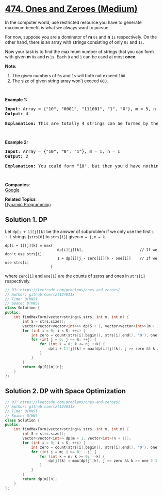# [474. Ones and Zeroes (Medium)](https://leetcode.com/problems/ones-and-zeroes/)

<p>In the computer world, use restricted resource you have to generate maximum benefit is what we always want to pursue.</p>

<p>For now, suppose you are a dominator of <b>m</b> <code>0s</code> and <b>n</b> <code>1s</code> respectively. On the other hand, there is an array with strings consisting of only <code>0s</code> and <code>1s</code>.</p>

<p>Now your task is to find the maximum number of strings that you can form with given <b>m</b> <code>0s</code> and <b>n</b> <code>1s</code>. Each <code>0</code> and <code>1</code> can be used at most <b>once</b>.</p>

<p><b>Note:</b></p>

<ol>
	<li>The given numbers of <code>0s</code> and <code>1s</code> will both not exceed <code>100</code></li>
	<li>The size of given string array won't exceed <code>600</code>.</li>
</ol>

<p>&nbsp;</p>

<p><b>Example 1:</b></p>

<pre><b>Input:</b> Array = {"10", "0001", "111001", "1", "0"}, m = 5, n = 3
<b>Output:</b> 4

<b>Explanation:</b> This are totally 4 strings can be formed by the using of 5 0s and 3 1s, which are “10,”0001”,”1”,”0”
</pre>

<p>&nbsp;</p>

<p><b>Example 2:</b></p>

<pre><b>Input:</b> Array = {"10", "0", "1"}, m = 1, n = 1
<b>Output:</b> 2

<b>Explanation:</b> You could form "10", but then you'd have nothing left. Better form "0" and "1".
</pre>

<p>&nbsp;</p>


**Companies**:  
[Google](https://leetcode.com/company/google)

**Related Topics**:  
[Dynamic Programming](https://leetcode.com/tag/dynamic-programming/)

## Solution 1. DP

Let `dp[i + 1][j][k]` be the answer of subproblem if we only use the first `i + 1` strings (`strs[0]` to `strs[i]`) given `m = j`, `n = k`.

```
dp[i + 1][j][k] = max(
                        dp[i][j][k],                          // If we don't use strs[i]
                        1 + dp[i][j - zero[i]][k - one[i]]    // If we use strs[i] 
                     )
```
where `zero[i]` and `one[i]` are the counts of zeros and ones in `strs[i]` respectively.

```cpp
// OJ: https://leetcode.com/problems/ones-and-zeroes/
// Author: github.com/lzl124631x
// Time: O(MNS)
// Space: O(MNS)
class Solution {
public:
    int findMaxForm(vector<string>& strs, int m, int n) {
        int S = strs.size();
        vector<vector<vector<int>>> dp(S + 1, vector<vector<int>>(m + 1, vector<int>(n + 1)));
        for (int i = 0; i < S; ++i) {
            int zero = count(strs[i].begin(), strs[i].end(), '0'), one = strs[i].size() - zero;
            for (int j = 0; j <= m; ++j) {
                for (int k = 0; k <= n; ++k) {
                    dp[i + 1][j][k] = max(dp[i][j][k], j >= zero && k >= one ? 1 + dp[i][j - zero][k - one] : 0);
                }
            }
        }
        return dp[S][m][n];
    }
};
```

## Solution 2. DP with Space Optimization

```cpp
// OJ: https://leetcode.com/problems/ones-and-zeroes/
// Author: github.com/lzl124631x
// Time: O(MNS)
// Space: O(MN)
class Solution {
public:
    int findMaxForm(vector<string>& strs, int m, int n) {
        int S = strs.size();
        vector<vector<int>> dp(m + 1, vector<int>(n + 1));
        for (int i = 0; i < S; ++i) {
            int zero = count(strs[i].begin(), strs[i].end(), '0'), one = strs[i].size() - zero;
            for (int j = m; j >= 0; --j) {
                for (int k = n; k >= 0; --k) {
                    dp[j][k] = max(dp[j][k], j >= zero && k >= one ? 1 + dp[j - zero][k - one] : 0);
                }
            }
        }
        return dp[m][n];
    }
};
```